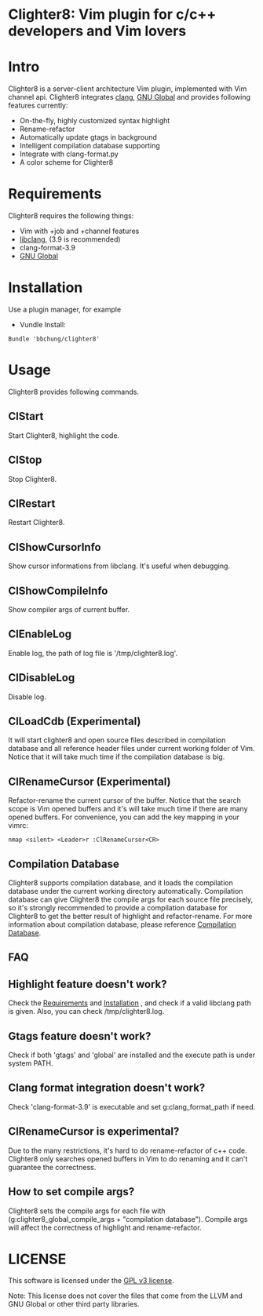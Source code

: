 # Clighter8: Vim plugin for c/c++ developers and Vim lovers

# Intro

Clighter8 is a server-client architecture Vim plugin, implemented with Vim
channel api. Clighter8 integrates [clang][clang], [GNU Global][GNU Global] and
provides following features currently:

* On-the-fly, highly customized syntax highlight
* Rename-refactor
* Automatically update gtags in background
* Intelligent compilation database supporting
* Integrate with clang-format.py
* A color scheme for Clighter8

# Requirements
Clighter8 requires the following things:

* Vim with +job and +channel features
* [libclang][libclang], (3.9 is recommended)
* clang-format-3.9
* [GNU Global][GNU Global]

# Installation

Use a plugin manager, for example

* Vundle Install:
```vim
Bundle 'bbchung/clighter8'
```

# Usage

Clighter8 provides following commands.

## ClStart

Start Clighter8, highlight the code.

## ClStop

Stop Clighter8.

## ClRestart

Restart Clighter8.

## ClShowCursorInfo

Show cursor informations from libclang. It's useful when debugging.

## ClShowCompileInfo

Show compiler args of current buffer.

## ClEnableLog

Enable log, the path of log file is '/tmp/clighter8.log'.

## ClDisableLog

Disable log.

## ClLoadCdb (Experimental)

It will start clighter8 and open source files described in compilation
database and all reference header files under current working folder of Vim.
Notice that it will take much time if the compilation database is big.

## ClRenameCursor (Experimental)

Refactor-rename the current cursor of the buffer. Notice that the search scope
is Vim opened buffers and it's will take much time if there are many opened
buffers. For convenience, you can add the key mapping in your vimrc:

```vim
nmap <silent> <Leader>r :ClRenameCursor<CR>
```

## Compilation Database

Clighter8 supports compilation database, and it loads the compilation database
under the current working directory automatically. Compilation database can
give Clighter8 the compile args for each source file precisely, so it's
strongly recommended to provide a compilation database for Clighter8 to get
the better result of highlight and refactor-rename. For more information about
compilation database, please reference [Compilation Database][cdb].

## FAQ

## Highlight feature doesn't work?
Check the [Requirements](#requirements) and [Installation](#installation)
, and check if a valid libclang path is
given. Also, you can check /tmp/clighter8.log.

## Gtags feature doesn't work?
Check if both 'gtags' and 'global' are installed and the execute path is under
system PATH.

## Clang format integration doesn't work?
Check 'clang-format-3.9' is executable and set g:clang_format_path if need.

## ClRenameCursor is experimental?
Due to the many restrictions, it's hard to do rename-refactor of c++ code.
Clighter8 only searches opened buffers in Vim to do renaming and it can't
guarantee the correctness.

## How to set compile args?
Clighter8 sets the compile args for each file with
(g:clighter8_global_compile_args + "compilation database"). Compile args will
affect the correctness of highlight and rename-refactor.

# LICENSE

This software is licensed under the [GPL v3 license][gpl].

Note: This license does not cover the files that come from the LLVM and GNU
Global or other third party libraries.


[libclang]: http://llvm.org/apt/
[gpl]: http://www.gnu.org/copyleft/gpl.html
[ycm]: https://github.com/Valloric/YouCompleteMe
[cdb]: http://clang.llvm.org/docs/JSONCompilationDatabase.html
[clang]: http://clang.llvm.org/
[GNU Global]: https://www.gnu.org/software/global/download.html
